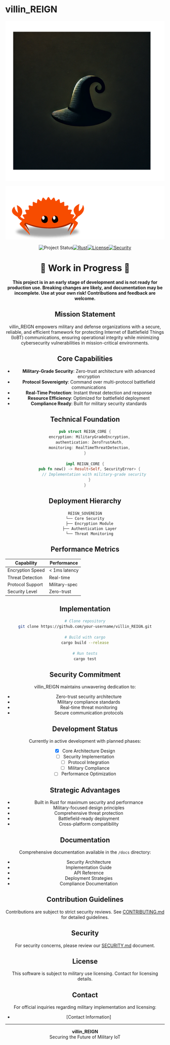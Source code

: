 # villin_REIGN

![REIGN Logo](assets/logo.png)

![Rust crab](assets/rust_crab.gif)

<div align="center">

![Project Status](https://img.shields.io/badge/status-work--in--progress-yellow)[![Rust](https://img.shields.io/badge/rust-1.75%2B-blue.svg)](https://www.rust-lang.org)[![License](https://img.shields.io/badge/license-Military%20Use-blue.svg)](#license)[![Security](https://img.shields.io/badge/security-military%20grade-green.svg)](#security)

# 🚧 Work in Progress 🚧

**This project is in an early stage of development and is not ready for production use. Breaking changes are likely, and documentation may be incomplete. Use at your own risk! Contributions and feedback are welcome.**

## Mission Statement

villin_REIGN empowers military and defense organizations with a secure, reliable, and efficient framework for protecting Internet of Battlefield Things (IoBT) communications, ensuring operational integrity while minimizing cybersecurity vulnerabilities in mission-critical environments.

## Core Capabilities

- **Military-Grade Security**: Zero-trust architecture with advanced encryption
- **Protocol Sovereignty**: Command over multi-protocol battlefield communications
- **Real-Time Protection**: Instant threat detection and response
- **Resource Efficiency**: Optimized for battlefield deployment
- **Compliance Ready**: Built for military security standards

## Technical Foundation

```rust
pub struct REIGN_CORE {
    encryption: MilitaryGradeEncryption,
    authentication: ZeroTrustAuth,
    monitoring: RealTimeThreatDetection,
}

impl REIGN_CORE {
    pub fn new() -> Result<Self, SecurityError> {
        // Implementation with military-grade security
    }
}
```

## Deployment Hierarchy

```
REIGN_SOVEREIGN
└── Core Security
    ├── Encryption Module
    ├── Authentication Layer
    └── Threat Monitoring
```

## Performance Metrics

| Capability       | Performance   |
| ---------------- | ------------- |
| Encryption Speed | < 1ms latency |
| Threat Detection | Real-time     |
| Protocol Support | Military-spec |
| Security Level   | Zero-trust    |

## Implementation

```bash
# Clone repository
git clone https://github.com/your-username/villin_REIGN.git

# Build with cargo
cargo build --release

# Run tests
cargo test
```

## Security Commitment

villin_REIGN maintains unwavering dedication to:

- Zero-trust security architecture
- Military compliance standards
- Real-time threat monitoring
- Secure communication protocols

## Development Status

Currently in active development with planned phases:

- [X] Core Architecture Design
- [ ] Security Implementation
- [ ] Protocol Integration
- [ ] Military Compliance
- [ ] Performance Optimization

## Strategic Advantages

- Built in Rust for maximum security and performance
- Military-focused design principles
- Comprehensive threat protection
- Battlefield-ready deployment
- Cross-platform compatibility

## Documentation

Comprehensive documentation available in the `/docs` directory:

- Security Architecture
- Implementation Guide
- API Reference
- Deployment Strategies
- Compliance Documentation

## Contribution Guidelines

Contributions are subject to strict security reviews. See [CONTRIBUTING.md](./docs/CONTRIBUTING.md) for detailed guidelines.

## Security

For security concerns, please review our [SECURITY.md](./docs/SECURITY.md) document.

## License

This software is subject to military use licensing. Contact for licensing details.

## Contact

For official inquiries regarding military implementation and licensing:

- [Contact Information]

---

<div align="center">
<strong>villin_REIGN</strong><br>
Securing the Future of Military IoT
</div>
